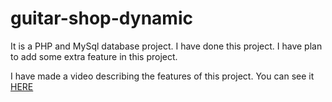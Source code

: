 # guitar-shop-dynamic
It is a PHP and MySql database project. I have done this project. I have plan to add some extra feature in this project. 

I have made a video describing the features of this project. You can see it [HERE](https://drive.google.com/file/d/1BCs8w4wIM4eWF_cvepwqfoYMhrMX6TYv/view?usp=sharing)
